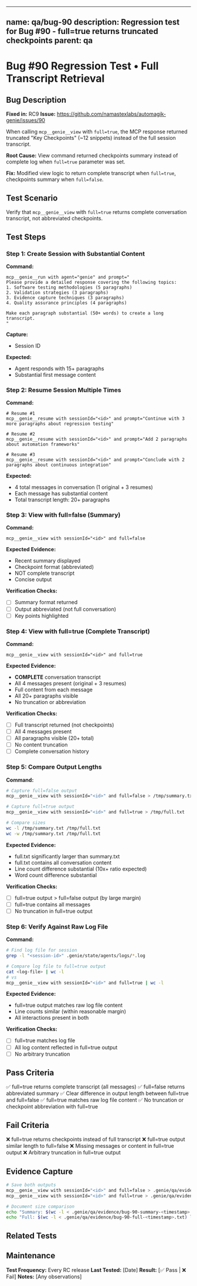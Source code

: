 
---
name: qa/bug-90
description: Regression test for Bug #90 - full=true returns truncated checkpoints
parent: qa
---

# Bug #90 Regression Test • Full Transcript Retrieval

## Bug Description
**Fixed in:** RC9
**Issue:** https://github.com/namastexlabs/automagik-genie/issues/90

When calling `mcp__genie__view` with `full=true`, the MCP response returned truncated "Key Checkpoints" (~12 snippets) instead of the full session transcript.

**Root Cause:** View command returned checkpoints summary instead of complete log when `full=true` parameter was set.

**Fix:** Modified view logic to return complete transcript when `full=true`, checkpoints summary when `full=false`.

## Test Scenario
Verify that `mcp__genie__view` with `full=true` returns complete conversation transcript, not abbreviated checkpoints.

## Test Steps

### Step 1: Create Session with Substantial Content
**Command:**
```
mcp__genie__run with agent="genie" and prompt="
Please provide a detailed response covering the following topics:
1. Software testing methodologies (5 paragraphs)
2. Validation strategies (3 paragraphs)
3. Evidence capture techniques (3 paragraphs)
4. Quality assurance principles (4 paragraphs)

Make each paragraph substantial (50+ words) to create a long transcript.
"
```

**Capture:**
- Session ID

**Expected:**
- Agent responds with 15+ paragraphs
- Substantial first message content

### Step 2: Resume Session Multiple Times
**Command:**
```
# Resume #1
mcp__genie__resume with sessionId="<id>" and prompt="Continue with 3 more paragraphs about regression testing"

# Resume #2
mcp__genie__resume with sessionId="<id>" and prompt="Add 2 paragraphs about automation frameworks"

# Resume #3
mcp__genie__resume with sessionId="<id>" and prompt="Conclude with 2 paragraphs about continuous integration"
```

**Expected:**
- 4 total messages in conversation (1 original + 3 resumes)
- Each message has substantial content
- Total transcript length: 20+ paragraphs

### Step 3: View with full=false (Summary)
**Command:**
```
mcp__genie__view with sessionId="<id>" and full=false
```

**Expected Evidence:**
- Recent summary displayed
- Checkpoint format (abbreviated)
- NOT complete transcript
- Concise output

**Verification Checks:**
- [ ] Summary format returned
- [ ] Output abbreviated (not full conversation)
- [ ] Key points highlighted

### Step 4: View with full=true (Complete Transcript)
**Command:**
```
mcp__genie__view with sessionId="<id>" and full=true
```

**Expected Evidence:**
- **COMPLETE** conversation transcript
- All 4 messages present (original + 3 resumes)
- Full content from each message
- All 20+ paragraphs visible
- No truncation or abbreviation

**Verification Checks:**
- [ ] Full transcript returned (not checkpoints)
- [ ] All 4 messages present
- [ ] All paragraphs visible (20+ total)
- [ ] No content truncation
- [ ] Complete conversation history

### Step 5: Compare Output Lengths
**Command:**
```bash
# Capture full=false output
mcp__genie__view with sessionId="<id>" and full=false > /tmp/summary.txt

# Capture full=true output
mcp__genie__view with sessionId="<id>" and full=true > /tmp/full.txt

# Compare sizes
wc -l /tmp/summary.txt /tmp/full.txt
wc -w /tmp/summary.txt /tmp/full.txt
```

**Expected Evidence:**
- full.txt significantly larger than summary.txt
- full.txt contains all conversation content
- Line count difference substantial (10x+ ratio expected)
- Word count difference substantial

**Verification Checks:**
- [ ] full=true output > full=false output (by large margin)
- [ ] full=true contains all messages
- [ ] No truncation in full=true output

### Step 6: Verify Against Raw Log File
**Command:**
```bash
# Find log file for session
grep -l "<session-id>" .genie/state/agents/logs/*.log

# Compare log file to full=true output
cat <log-file> | wc -l
# vs
mcp__genie__view with sessionId="<id>" and full=true | wc -l
```

**Expected Evidence:**
- full=true output matches raw log file content
- Line counts similar (within reasonable margin)
- All interactions present in both

**Verification Checks:**
- [ ] full=true matches log file
- [ ] All log content reflected in full=true output
- [ ] No arbitrary truncation

## Pass Criteria
✅ full=true returns complete transcript (all messages)
✅ full=false returns abbreviated summary
✅ Clear difference in output length between full=true and full=false
✅ full=true matches raw log file content
✅ No truncation or checkpoint abbreviation with full=true

## Fail Criteria
❌ full=true returns checkpoints instead of full transcript
❌ full=true output similar length to full=false
❌ Missing messages or content in full=true output
❌ Arbitrary truncation in full=true output

## Evidence Capture
```bash
# Save both outputs
mcp__genie__view with sessionId="<id>" and full=false > .genie/qa/evidence/bug-90-summary-<timestamp>.txt
mcp__genie__view with sessionId="<id>" and full=true > .genie/qa/evidence/bug-90-full-<timestamp>.txt

# Document size comparison
echo "Summary: $(wc -l < .genie/qa/evidence/bug-90-summary-<timestamp>.txt) lines"
echo "Full: $(wc -l < .genie/qa/evidence/bug-90-full-<timestamp>.txt) lines"
```

## Related Tests
## Maintenance
**Test Frequency:** Every RC release
**Last Tested:** [Date]
**Result:** [✅ Pass | ❌ Fail]
**Notes:** [Any observations]
